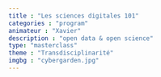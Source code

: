 ```yaml
---
title : "Les sciences digitales 101"
categories : "program"
animateur : "Xavier"
description : "open data & open science"
type: "masterclass"
theme : "Transdisciplinarité"
imgbg : "cybergarden.jpg"
---
```

